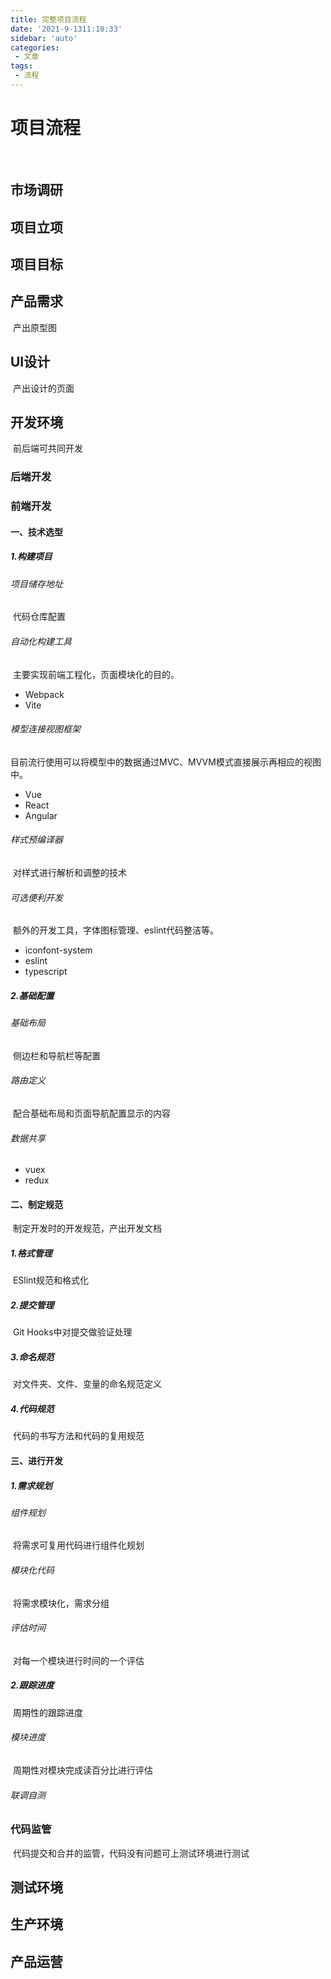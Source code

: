 ```yaml
---
title: 完整项目流程 
date: '2021-9-1311:10:33'
sidebar: 'auto'
categories:
 - 文章
tags:
 - 流程
---
```


# 项目流程

​	

## 市场调研

## 项目立项

## 项目目标

## 产品需求

​		产出原型图

## UI设计

​		产出设计的页面

## 开发环境

​		前后端可共同开发

### 后端开发

### 前端开发

#### 一、技术选型

##### 1.构建项目

###### 项目储存地址

​		代码仓库配置

###### 自动化构建工具

​		主要实现前端工程化，页面模块化的目的。

- Webpack
- Vite

###### 模型连接视图框架

​		目前流行使用可以将模型中的数据通过MVC、MVVM模式直接展示再相应的视图中。

- Vue
- React
- Angular

###### 样式预编译器

​		对样式进行解析和调整的技术

###### 可选便利开发

​		额外的开发工具，字体图标管理、eslint代码整洁等。

- iconfont-system
- eslint
- typescript

##### 2.基础配置

###### 基础布局

​		侧边栏和导航栏等配置

###### 路由定义

​		配合基础布局和页面导航配置显示的内容

###### 数据共享

- vuex
- redux

#### 二、制定规范

​		制定开发时的开发规范，产出开发文档

##### 1.格式管理

​		ESlint规范和格式化

##### 2.提交管理

​		Git Hooks中对提交做验证处理

##### 3.命名规范

​		对文件夹、文件、变量的命名规范定义

##### 4.代码规范

​		代码的书写方法和代码的复用规范

#### 三、进行开发

##### 1.需求规划

###### 组件规划

​		将需求可复用代码进行组件化规划

###### 模块化代码

​		将需求模块化，需求分组

###### 评估时间

​		对每一个模块进行时间的一个评估

##### 2.跟踪进度

​		周期性的跟踪进度

###### 模块进度

​		周期性对模块完成读百分比进行评估

###### 联调自测

### 代码监管

​		代码提交和合并的监管，代码没有问题可上测试环境进行测试

## 测试环境

## 生产环境

## 产品运营



### 
